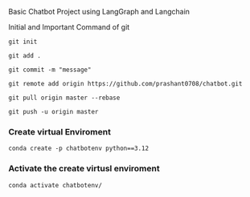 Basic Chatbot Project using LangGraph and Langchain

Initial and Important Command of git

```
git init

```
```
git add .

```
```
git commit -m "message"
```
```
git remote add origin https://github.com/prashant0708/chatbot.git
```

```
git pull origin master --rebase
```
```
git push -u origin master
```

### Create virtual Enviroment

```
conda create -p chatbotenv python==3.12
```
### Activate the create virtusl enviroment
```
conda activate chatbotenv/
```

